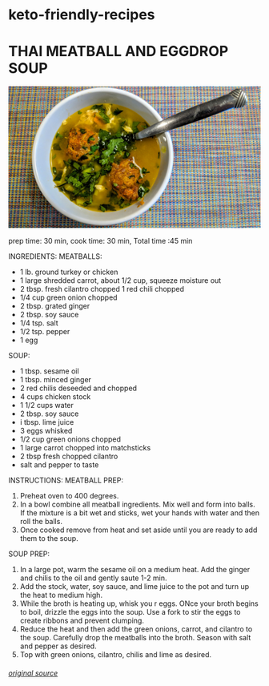 # keto-friendly-recipes

# THAI MEATBALL AND EGGDROP SOUP

![alt text](https://github.com/ivycraft/keto-friendly-recipes/raw/master/images/thai-meatball-and-eggdrop-soup.jpg "Thai Meatball and Eggdrop Soup")

prep time: 30 min, cook time: 30  min, Total time :45 min

INGREDIENTS:
MEATBALLS:
  * 1 lb. ground turkey or chicken
  * 1 large shredded carrot, about 1/2 cup, squeeze moisture out
  * 2 tbsp. fresh cilantro chopped 1 red chili chopped
  * 1/4 cup green onion chopped
  * 2 tbsp. grated ginger
  * 2 tbsp. soy sauce
  * 1/4 tsp. salt
  * 1/2 tsp. pepper
  * 1 egg

SOUP:
  * 1 tbsp. sesame oil
  * 1 tbsp. minced ginger
  * 2 red chilis deseeded and chopped
  * 4 cups chicken stock
  * 1 1/2 cups water
  * 2 tbsp. soy sauce
  * i tbsp. lime juice
  * 3 eggs whisked
  * 1/2 cup green onions chopped
  * 1 large carrot chopped into matchsticks
  * 2 tbsp fresh chopped cilantro
  * salt and pepper to taste

INSTRUCTIONS:
MEATBALL PREP:
1. Preheat oven to 400 degrees.
2. In a bowl combine all meatball ingredients. Mix well and form into balls. If the mixture is a bit wet and sticks, wet your hands with water and then roll the balls.
3. Once cooked remove from heat and set aside until you are ready to add them to the soup.

SOUP PREP:
1. In a large pot, warm the sesame oil on a medium heat. Add the ginger and chilis to the oil and gently saute 1-2 min.
2. Add the stock, water, soy sauce, and lime juice to the pot and turn up the heat to medium high.
3. While the broth is heating up, whisk you r eggs. ONce your broth begins to boil, drizzle the eggs into the soup. Use a fork to stir the eggs to create ribbons and prevent clumping.
4. Reduce the heat and then add the green onions, carrot, and cilantro to the soup. Carefully drop the meatballs into the broth. Season with salt and pepper as desired.
5. Top with green onions, cilantro, chilis and lime as desired.

###### [original source](https://www.asaucykitchen.com/thai-meatball-and-egg-drop-soup/ "recipe")


